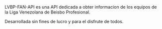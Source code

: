 LVBP-FAN-API es una API dedicada a obter informacion de los equipos de la Liga Venezolana de Beisbo Profesional.

Desarrollada sin fines de lucro y para el disfrute de todos.